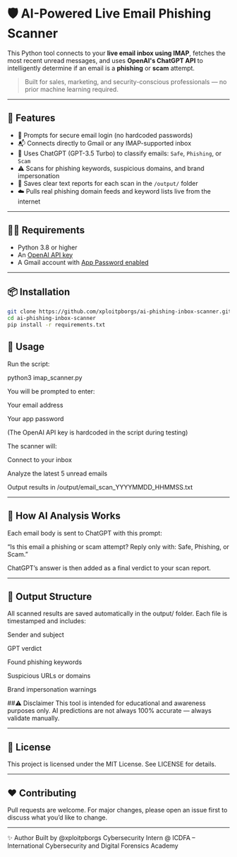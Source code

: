 # 🛡️ AI-Powered Live Email Phishing Scanner

This Python tool connects to your **live email inbox using IMAP**, fetches the most recent unread messages, and uses **OpenAI's ChatGPT API** to intelligently determine if an email is a **phishing** or **scam** attempt.

> Built for sales, marketing, and security-conscious professionals — no prior machine learning required.

---

## 🚀 Features

- 🔐 Prompts for secure email login (no hardcoded passwords)
- 📬 Connects directly to Gmail or any IMAP-supported inbox
- 🧠 Uses ChatGPT (GPT-3.5 Turbo) to classify emails: `Safe`, `Phishing`, or `Scam`
- ⚠️ Scans for phishing keywords, suspicious domains, and brand impersonation
- 📄 Saves clear text reports for each scan in the `/output/` folder
- ☁️ Pulls real phishing domain feeds and keyword lists live from the internet

---

## 🧑‍💻 Requirements

- Python 3.8 or higher
- An [OpenAI API key](https://platform.openai.com/account/api-keys)
- A Gmail account with [App Password enabled](https://myaccount.google.com/apppasswords)

---

## 📦 Installation
```bash
git clone https://github.com/xploitpborgs/ai-phishing-inbox-scanner.git
cd ai-phishing-inbox-scanner
pip install -r requirements.txt
```

## 🔧 Usage
Run the script:

python3 imap_scanner.py

You will be prompted to enter:

Your email address

Your app password

(The OpenAI API key is hardcoded in the script during testing)

The scanner will:

Connect to your inbox

Analyze the latest 5 unread emails

Output results in /output/email_scan_YYYYMMDD_HHMMSS.txt

---

## 🧠 How AI Analysis Works
Each email body is sent to ChatGPT with this prompt:

“Is this email a phishing or scam attempt? Reply only with: Safe, Phishing, or Scam.”

ChatGPT’s answer is then added as a final verdict to your scan report.

---

## 📁 Output Structure
All scanned results are saved automatically in the output/ folder.
Each file is timestamped and includes:

Sender and subject

GPT verdict

Found phishing keywords

Suspicious URLs or domains

Brand impersonation warnings

##⚠️ Disclaimer
This tool is intended for educational and awareness purposes only.
AI predictions are not always 100% accurate — always validate manually.

---

## 📄 License
This project is licensed under the MIT License. See LICENSE for details.

---

## ❤️ Contributing
Pull requests are welcome. For major changes, please open an issue first to discuss what you’d like to change.

---

✨ Author
Built by @xploitpborgs
Cybersecurity Intern @ ICDFA – International Cybersecurity and Digital Forensics Academy

